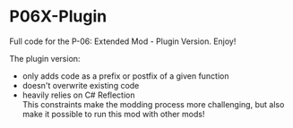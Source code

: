 # P06X-Plugin
Full code for the P-06: Extended Mod - Plugin Version. Enjoy!

The plugin version:
- only adds code as a prefix or postfix of a given function
- doesn't overwrite existing code
- heavily relies on C# Reflection  
This constraints make the modding process more challenging, but also make it possible to run this mod with other mods!
